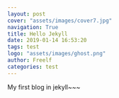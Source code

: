 ```yaml
---
layout: post
cover: "assets/images/cover7.jpg"
navigation: True
title: Hello Jekyll
date: 2019-01-14 16:53:20
tags: test
logo: "assets/images/ghost.png"
author: Freelf
categories: test
---
```


My first blog in jekyll~~~
